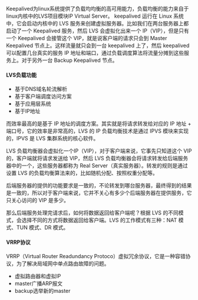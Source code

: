 Keepalived为linux系统提供了负载均均衡的高可用能力，负载均衡的能力来自于linux内核中的LVS项目模块IP Virtual Server。
keepalived 运行在 Linux 系统中，它会启动内核中的 LVS 服务来创建虚拟服务器。比如我们在两台服务器上都启动了一个 Keepalived 服务，然后 LVS 会虚拟化出来一个 IP（VIP），但是只有一个 Keepalived 会接管这个 VIP，就是说客户端的请求只会到 Master Keepalived 节点上。这样流量就只会到一台 keepalived 上了，然后 keepalived 可以配置几台真实的服务 IP 地址和端口，通过负载调度算法将流量分摊到这些服务上。对于另外一台 Backup Keepalived 节点。
#### LVS负载功能
* 基于DNS域名轮流解析
* 基于客户端调度访问方案
* 基于应用层系统
* 基于IP地址

而效率最高的是基于 IP 地址的调度方案。其实就是将请求转发给对应的 IP 地址 + 端口号，它的效率是非常高的，LVS 的 IP 负载均衡技术是通过 IPVS 模块来实现的，IPVS 是 LVS 集群系统的核心软件。

LVS 负载均衡器会虚拟化一个IP（VIP），对于客户端来说，它事先只知道这个 VIP 的，客户端就将请求发送给 VIP，然后 LVS 负载均衡器会将请求转发给后端服务器中的一个，这些服务器都称为 Real Server（真实服务器）。转发的规则是通过设置 LVS 的负载均衡算法来的，比如随机分配、按照权重分配等。

后端服务器的提供的功能要求是一致的，不论转发到哪台服务器，最终得到的结果是一致的，所以对于客户端来说，它并不关心有多少个后端服务器在提供服务，它只关心访问的 VIP 是多少。

那么后端服务处理完请求后，如何将数据返回给客户端呢？根据 LVS 的不同模式，会选择不同的方式将数据返回给客户端。LVS 的工作模式有三种：NAT 模式、TUN 模式、DR 模式。

#### VRRP协议
VRRP（Virtual Router Readundancy Protoco）虚拟冗余协议，它是一种容错协议，为了解决局域网中单点路由故障的问题。
* 虚拟路由器和虚拟IP
* master广播ARP报文
* backup选举新的master